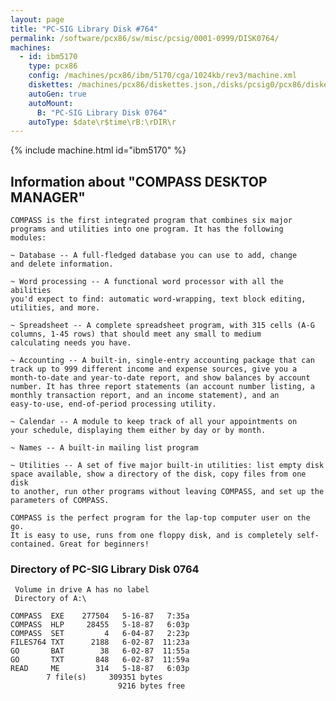 ```yaml
---
layout: page
title: "PC-SIG Library Disk #764"
permalink: /software/pcx86/sw/misc/pcsig/0001-0999/DISK0764/
machines:
  - id: ibm5170
    type: pcx86
    config: /machines/pcx86/ibm/5170/cga/1024kb/rev3/machine.xml
    diskettes: /machines/pcx86/diskettes.json,/disks/pcsig0/pcx86/diskettes.json
    autoGen: true
    autoMount:
      B: "PC-SIG Library Disk 0764"
    autoType: $date\r$time\rB:\rDIR\r
---
```


{% include machine.html id="ibm5170" %}

## Information about "COMPASS DESKTOP MANAGER"

    COMPASS is the first integrated program that combines six major
    programs and utilities into one program. It has the following
    modules:
    
    ~ Database -- A full-fledged database you can use to add, change
    and delete information.
    
    ~ Word processing -- A functional word processor with all the abilities
    you'd expect to find: automatic word-wrapping, text block editing,
    utilities, and more.
    
    ~ Spreadsheet -- A complete spreadsheet program, with 315 cells (A-G
    columns, 1-45 rows) that should meet any small to medium
    calculating needs you have.
    
    ~ Accounting -- A built-in, single-entry accounting package that can
    track up to 999 different income and expense sources, give you a
    month-to-date and year-to-date report, and show balances by account
    number. It has three report statements (an account number listing, a
    monthly transaction report, and an income statement), and an
    easy-to-use, end-of-period processing utility.
    
    ~ Calendar -- A module to keep track of all your appointments on
    your schedule, displaying them either by day or by month.
    
    ~ Names -- A built-in mailing list program
    
    ~ Utilities -- A set of five major built-in utilities: list empty disk
    space available, show a directory of the disk, copy files from one disk
    to another, run other programs without leaving COMPASS, and set up the
    parameters of COMPASS.
    
    COMPASS is the perfect program for the lap-top computer user on the go.
    It is easy to use, runs from one floppy disk, and is completely self-
    contained. Great for beginners!

### Directory of PC-SIG Library Disk 0764

     Volume in drive A has no label
     Directory of A:\

    COMPASS  EXE    277504   5-16-87   7:35a
    COMPASS  HLP     28455   5-18-87   6:03p
    COMPASS  SET         4   6-04-87   2:23p
    FILES764 TXT      2188   6-02-87  11:23a
    GO       BAT        38   6-02-87  11:55a
    GO       TXT       848   6-02-87  11:59a
    READ     ME        314   5-18-87   6:03p
            7 file(s)     309351 bytes
                            9216 bytes free
